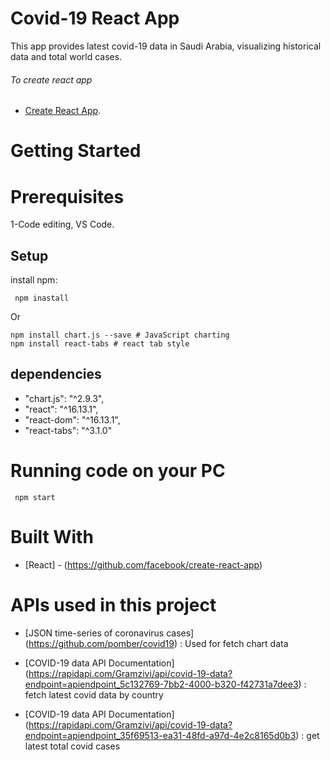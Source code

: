 # Covid-19 React App

This app provides latest covid-19 data in Saudi Arabia, visualizing historical data and total world cases.

###### To create react app
* [Create React App](https://github.com/facebook/create-react-app).

# Getting Started

# Prerequisites

1-Code editing, VS Code.

## Setup

install npm:

```
 npm inastall

```

Or

```
npm install chart.js --save # JavaScript charting
npm install react-tabs # react tab style 

```

## dependencies

  - "chart.js": "^2.9.3",
  - "react": "^16.13.1",
  - "react-dom": "^16.13.1",
  - "react-tabs": "^3.1.0"

# Running code on your PC

```
 npm start

 ```


# Built With

- [React] - (https://github.com/facebook/create-react-app) 

# APIs used in this project

- [JSON time-series of coronavirus cases] (https://github.com/pomber/covid19) : Used for fetch chart data

- [COVID-19 data API Documentation] (https://rapidapi.com/Gramzivi/api/covid-19-data?endpoint=apiendpoint_5c132769-7bb2-4000-b320-f42731a7dee3) : fetch latest covid data by country

- [COVID-19 data API Documentation] (https://rapidapi.com/Gramzivi/api/covid-19-data?endpoint=apiendpoint_35f69513-ea31-48fd-a97d-4e2c8165d0b3) : get latest total covid cases


